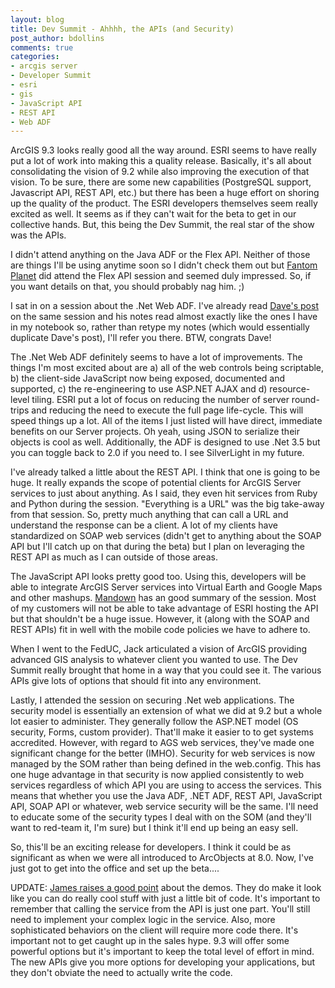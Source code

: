 ```yaml
---
layout: blog
title: Dev Summit - Ahhhh, the APIs (and Security)
post_author: bdollins
comments: true
categories:
- arcgis server
- Developer Summit
- esri
- gis
- JavaScript API
- REST API
- Web ADF
---
```


ArcGIS 9.3 looks really good all the way around. ESRI seems to have really put a lot of work into making this a quality release. Basically, it's all about consolidating the vision of 9.2 while also improving the execution of that vision. To be sure, there are some new capabilities (PostgreSQL support, Javascript API, REST API, etc.) but there has been a huge effort on shoring up the quality of the product. The ESRI developers themselves seem really excited as well. It seems as if they can't wait for the beta to get in our collective hands. But, this being the Dev Summit, the real star of the show was the APIs.

I didn't attend anything on the Java ADF or the Flex API. Neither of those are things I'll be using anytime soon so I didn't check them out but <a href="http://fantomplanet.wordpress.com/">Fantom Planet</a> did attend the Flex API session and seemed duly impressed. So, if you want details on that, you should probably nag him.  ;)

I sat in on a session about the .Net Web ADF. I've already read <a href="http://blog.davebouwman.net/2008/03/20/ArcGISServerNETADFSession.aspx">Dave's post</a> on the same session and his notes read almost exactly like the ones I have in my notebook so, rather than retype my notes (which would essentially duplicate Dave's post), I'll refer you there. BTW, congrats Dave!

The .Net Web ADF definitely seems to have a lot of improvements. The things I'm most excited about are a) all of the web controls being scriptable, b) the client-side JavaScript now being exposed, documented and supported, c) the re-engineering to use ASP.NET AJAX and d) resource-level tiling. ESRI put a lot of focus on reducing the number of server round-trips and reducing the need to execute the full page life-cycle. This will speed things up a lot. All of the items I just listed will have direct, immediate benefits on our Server projects. Oh yeah, using JSON to serialize their objects is cool as well. Additionally, the ADF is designed to use .Net 3.5 but you can toggle back to 2.0 if you need to. I see SilverLight in my future.

I've already talked a little about the REST API. I think that one is going to be huge. It really expands the scope of potential clients for ArcGIS Server services to just about anything. As I said, they even hit services from Ruby and Python during the session. "Everything is a URL" was the big take-away from that session. So, pretty much anything that can call a URL and understand the response can be a client. A lot of my clients have standardized on SOAP web services (didn't get to anything about the SOAP API but I'll catch up on that during the beta) but I plan on leveraging the REST API as much as I can outside of those areas.

The JavaScript API looks pretty good too. Using this, developers will be able to integrate ArcGIS Server services into Virtual Earth and Google Maps and other mashups. <a href="http://mandown.co.nz/events/day-1-building-mashups-using-the-arcgis-javascript-api-s-at-the-esri-developer-summit-2008/">Mandown</a> has an good summary of the session. Most of my customers will not be able to take advantage of ESRI hosting the API but that shouldn't be a huge issue. However, it (along with the SOAP and REST APIs) fit in well with the mobile code policies we have to adhere to.

When I went to the FedUC, Jack articulated a vision of ArcGIS providing advanced GIS analysis to whatever client you wanted to use. The Dev Summit really brought that home in a way that you could see it. The various APIs give lots of options that should fit into any environment.

Lastly, I attended the session on securing .Net web applications. The security model is essentially an extension of what we did at 9.2 but a whole lot easier to administer. They generally follow the ASP.NET model (OS security, Forms, custom provider). That'll make it easier to to get systems accredited. However, with regard to AGS web services, they've made one significant change for the better (IMHO). Security for web services is now managed by the SOM rather than being defined in the web.config. This has one huge advantage in that security is now applied consistently to web services regardless of which API you are using to access the services. This means that whether you use the Java ADF, .NET ADF, REST API, JavaScript API, SOAP API or whatever, web service security will be the same. I'll need to educate some of the security types I deal with on the SOM (and they'll want to red-team it, I'm sure) but I think it'll end up being an easy sell.

So, this'll be an exciting release for developers. I think it could be as significant as when we were all introduced to ArcObjects at 8.0. Now, I've just got to get into the office and set up the beta....

UPDATE: <a href="http://www.spatiallyadjusted.com/2008/03/21/reflection-on-the-2008-esri-developer-summit/">James raises a good point</a> about the demos. They do make it look like you can do really cool stuff with just a little bit of code. It's important to remember that calling the service from the API is just one part. You'll still need to implement your complex logic in the service. Also, more sophisticated behaviors on the client will require more code there. It's important not to get caught up in the sales hype. 9.3 will offer some powerful options but it's important to keep the total level of effort in mind. The new APIs give you more options for developing your applications, but they don't obviate the need to actually write the code.